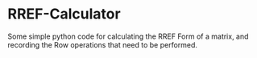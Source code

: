 # RREF-Calculator
Some simple python code for calculating the RREF Form of a matrix, and recording the Row operations that need to be performed.
